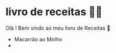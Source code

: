 # livro de receitas :man_cook:

Olá ! Bem vindo ao meu livro de Receitas :wave:

- Macarrão ao Molho
- 
